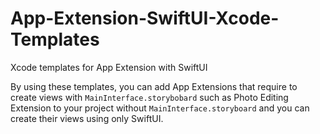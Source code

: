 # App-Extension-SwiftUI-Xcode-Templates
Xcode templates for App Extension with SwiftUI 

By using these templates, you can add App Extensions that require to create views with `MainInterface.storybobard` such as Photo Editing Extension to your project without `MainInterface.storyboard` and you can create their views using only SwiftUI.
